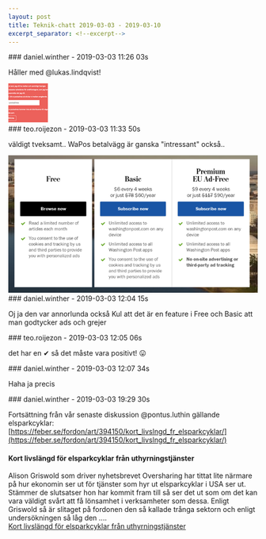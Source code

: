 ```yaml
---
layout: post
title: Teknik-chatt 2019-03-03 - 2019-03-10
excerpt_separator: <!--excerpt-->
---
```

<section class="message" markdown="1">
### daniel.winther - 2019-03-03 11:26 03s

Håller med @lukas.lindqvist!

<div class="imageblock">
<a href="/assets/blogAssets/FGM4Q494H-image.png">
<img alt="image.png" src="/assets/blogAssets/thumbnail-FGM4Q494H-image.png"/>
</a></div>

     
</section>
<section class="message" markdown="1">
### teo.roijezon - 2019-03-03 11:33 50s

väldigt tveksamt..
WaPos betalvägg är ganska "intressant" också..

<div class="imageblock">
<a href="/assets/blogAssets/FGMLD9LSG-image.png">
<img alt="image.png" src="/assets/blogAssets/thumbnail-FGMLD9LSG-image.png"/>
</a></div>

     
</section>
<section class="message" markdown="1">
### daniel.winther - 2019-03-03 12:04 15s

Oj ja den var annorlunda också
Kul att det är en feature i Free och Basic att man godtycker ads och grejer
</section>
<section class="message" markdown="1">
### teo.roijezon - 2019-03-03 12:05 06s

det har en ✔ så det måste vara positivt!
😛
</section>
<section class="message" markdown="1">
### daniel.winther - 2019-03-03 12:07 34s

Haha ja precis
</section>
<section class="message" markdown="1">
### daniel.winther - 2019-03-03 19:29 30s

Fortsättning från vår senaste diskussion @pontus.luthin gällande elsparkcyklar:
[https://feber.se/fordon/art/394150/kort_livslngd_fr_elsparkcyklar/](https://feber.se/fordon/art/394150/kort_livslngd_fr_elsparkcyklar/)

<div class="attachment"><h4>Kort livslängd för elsparkcyklar från uthyrningstjänster</h4><div class="text">Alison Griswold som driver nyhetsbrevet Oversharing har tittat lite närmare på hur ekonomin ser ut för tjänster som hyr ut elsparkcyklar i USA ser ut. Stämmer de slutsatser hon har kommit fram till så ser det ut som om det kan vara väldigt svårt att få lönsamhet i verksamheter som dessa. Enligt Griswold så är slitaget på fordonen den så kallade trånga sektorn och enligt undersökningen så låg den ....</div>
<a href="https://feber.se/fordon/art/394150/kort_livslngd_fr_elsparkcyklar/">Kort livslängd för elsparkcyklar från uthyrningstjänster</a></div>
    

<!--excerpt-->
</section>